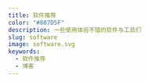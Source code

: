 ```yaml
---
title: 软件推荐
color: "#887D5F"
description: 一些使用体验不错的软件与工具们
slug: software
image: software.svg
keywords:
  - 软件推荐
  - 博客
---
```

